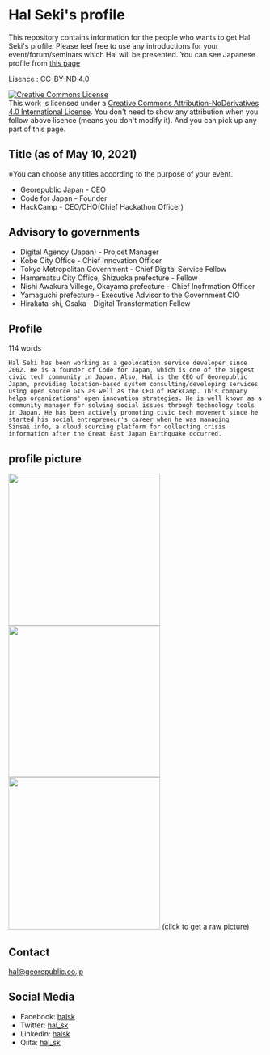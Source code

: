 # Hal Seki's profile

This repository contains information for the people who wants to get Hal Seki's profile. Please feel free to use any introductions for your event/forum/seminars which Hal will be presented. You can see Japanese profile from [this page](README.md)

Lisence : CC-BY-ND 4.0

<a rel="license" href="http://creativecommons.org/licenses/by-nd/4.0/"><img alt="Creative Commons License" style="border-width:0" src="https://i.creativecommons.org/l/by-nd/4.0/88x31.png" /></a><br />This work is licensed under a <a rel="license" href="http://creativecommons.org/licenses/by-nd/4.0/">Creative Commons Attribution-NoDerivatives 4.0 International License</a>.
You don't need to show any attribution when you follow above lisence (means you don't modify it). And you can pick up any part of this page.

## Title (as of May 10, 2021)
※You can choose any titles according to the purpose of your event.
* Georepublic Japan - CEO
* Code for Japan - Founder
* HackCamp - CEO/CHO(Chief Hackathon Officer)

## Advisory to governments
* Digital Agency (Japan) - Projcet Manager
* Kobe City Office - Chief Innovation Officer
* Tokyo Metropolitan Government - Chief Digital Service Fellow
* Hamamatsu City Office, Shizuoka prefecture - Fellow
* Nishi Awakura Villege, Okayama prefecture - Chief Inofrmation Officer
* Yamaguchi prefecture - Executive Advisor to the Government CIO
* Hirakata-shi, Osaka - Digital Transformation Fellow

## Profile

114 words
```
Hal Seki has been working as a geolocation service developer since 2002. He is a founder of Code for Japan, which is one of the biggest civic tech community in Japan. Also, Hal is the CEO of Georepublic Japan, providing location-based system consulting/developing services using open source GIS as well as the CEO of HackCamp. This company helps organizations' open innovation strategies. He is well known as a community manager for solving social issues through technology tools in Japan. He has been actively promoting civic tech movement since he started his social entrepreneur's career when he was managing Sinsai.info, a cloud sourcing platform for collecting crisis information after the Great East Japan Earthquake occurred.
```


## profile picture

<a href="https://raw.githubusercontent.com/halsk/profile/master/images/profile_image.jpg"><img src="https://raw.githubusercontent.com/halsk/profile/master/images/profile_image.jpg" width="300px"></a>
<a href="https://raw.githubusercontent.com/halsk/profile/master/images/profile_image2.jpg"><img src="https://raw.githubusercontent.com/halsk/profile/master/images/profile_image2.jpg" width="300px"></a>
<a href="https://raw.githubusercontent.com/halsk/profile/master/images/profile_image3.jpg"><img src="https://raw.githubusercontent.com/halsk/profile/master/images/profile_image3.jpg" width="300px"></a>
(click to get a raw picture)

## Contact

hal@georepublic.co.jp

## Social Media

* Facebook: [halsk](https://www.facebook.com/halsk)
* Twitter: [hal_sk](https://twitter.com/hal_sk)
* Linkedin: [halsk](https://www.linkedin.com/in/halsk/)
* Qiita: [hal_sk](http://qiita.com/hal_sk)


